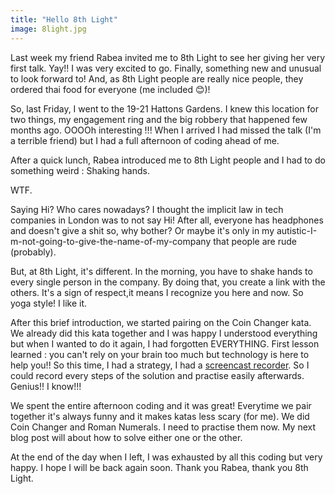 ```yaml
---
title: "Hello 8th Light"
image: 8light.jpg
---
```



Last week my friend Rabea invited me to 8th Light to see her giving her very first talk. Yay!! I was very excited to go. Finally, something new and unusual to look forward to!
And, as 8th Light people are really nice people, they ordered thai food for everyone (me included 😊)!

So, last Friday, I went to the 19-21 Hattons Gardens. I knew this location for two things, my engagement ring and the big robbery that happened few months ago. OOOOh interesting !!!
When I arrived I had missed the talk (I'm a terrible friend) but I had a full afternoon of coding ahead of me.

After a quick lunch, Rabea introduced me to 8th Light people and I had to do something weird : Shaking hands.

WTF.

Saying Hi? Who cares nowadays? I thought the implicit law in tech companies in London was to not say Hi! After all, everyone has headphones and doesn't give a shit so, why bother? Or maybe it's only  in my autistic-I-m-not-going-to-give-the-name-of-my-company that people are rude (probably).

But, at 8th Light, it's different. In the morning, you have to shake hands to every single person in the company. By doing that, you create a link with the others. It's a sign of respect,it means I recognize you here and now. So yoga style! I like it.

After this brief introduction, we started pairing on the Coin Changer kata. We already did this kata together and I was happy I understood everything but when I wanted to do it again, I had forgotten EVERYTHING. First lesson learned : you can't rely on your brain too much but technology is here to help you!!
So this time, I had a strategy, I had a <a href="http://screencast-o-matic.com/home ">screencast recorder</a>. So I could record every steps of the solution and practise easily afterwards. Genius!! I know!!!

We spent the entire afternoon coding and it was great! Everytime we pair together it's always funny and it makes katas less scary (for me). We did Coin Changer and Roman Numerals. I need to practise them now. My next blog post will about how to solve either one or the other.

At the end of the day when I left, I was exhausted by all this coding but very happy. I hope I will be back again soon. Thank you Rabea, thank you 8th Light.
